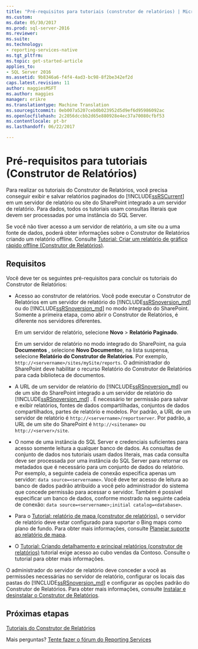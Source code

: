 ```yaml
---
title: "Pré-requisitos para tutoriais (construtor de relatórios) | Microsoft Docs"
ms.custom: 
ms.date: 05/30/2017
ms.prod: sql-server-2016
ms.reviewer: 
ms.suite: 
ms.technology:
- reporting-services-native
ms.tgt_pltfrm: 
ms.topic: get-started-article
applies_to:
- SQL Server 2016
ms.assetid: 9b8346a6-f4f4-4ad3-bc98-8f2be342ef2d
caps.latest.revision: 11
author: maggiesMSFT
ms.author: maggies
manager: erikre
ms.translationtype: Machine Translation
ms.sourcegitcommit: 0eb007a5207ceb0b023952d5d9ef6d95986092ac
ms.openlocfilehash: 2c2056dccbb2d65e880928e4ec37a70080cfbf53
ms.contentlocale: pt-br
ms.lasthandoff: 06/22/2017

---
```


# <a name="prerequisites-for-tutorials-report-builder"></a>Pré-requisitos para tutoriais (Construtor de Relatórios)

Para realizar os tutoriais do Construtor de Relatórios, você precisa conseguir exibir e salvar relatórios paginados do [!INCLUDE[ssRSCurrent](../includes/ssrscurrent-md.md)] em um servidor de relatório ou site do SharePoint integrado a um servidor de relatório. Para dados, todos os tutoriais usam consultas literais que devem ser processadas por uma instância do SQL Server.  
  
Se você não tiver acesso a um servidor de relatório, a um site ou a uma fonte de dados, poderá obter informações sobre o Construtor de Relatórios criando um relatório offline. Consulte [Tutorial: Criar um relatório de gráfico rápido offline &#40;Construtor de Relatórios&#41;](../reporting-services/report-builder/tutorial-create-a-quick-chart-report-offline-report-builder.md).  

## <a name="requirements"></a>Requisitos

Você deve ter os seguintes pré-requisitos para concluir os tutoriais do Construtor de Relatórios:  
  
-   Acesso ao construtor de relatórios. Você pode executar o Construtor de Relatórios em um servidor de relatório do [!INCLUDE[ssRSnoversion_md](../includes/ssrsnoversion-md.md)] ou do [!INCLUDE[ssRSnoversion_md](../includes/ssrsnoversion-md.md)] no modo integrado do SharePoint. Somente a primeira etapa, como abrir o Construtor de Relatórios, é diferente nos servidores diferentes.  
  
    Em um servidor de relatório, selecione **Novo** > **Relatório Paginado**.
  
    Em um servidor de relatório no modo integrado do SharePoint, na guia **Documentos** , selecione **Novo Documento**e, na lista suspensa, selecione **Relatório do Construtor de Relatórios**. Por exemplo, `http://<servername>/sites/mySite/reports`. O administrador do SharePoint deve habilitar o recurso Relatório do Construtor de Relatórios para cada biblioteca de documentos.  
  
-   A URL de um servidor de relatório do [!INCLUDE[ssRSnoversion_md](../includes/ssrsnoversion-md.md)] ou de um site do SharePoint integrado a um servidor de relatório do [!INCLUDE[ssRSnoversion_md](../includes/ssrsnoversion-md.md)] . É necessário ter permissão para salvar e exibir relatórios, fontes de dados compartilhadas, conjuntos de dados compartilhados, partes de relatório e modelos. Por padrão, a URL de um servidor de relatório é `http://<servername>/reportserver`. Por padrão, a URL de um site do SharePoint é `http://<sitename>` ou `http://<server>/site`.  
  
-   O nome de uma instância do SQL Server e credenciais suficientes para acesso somente leitura a qualquer banco de dados. As consultas de conjunto de dados nos tutoriais usam dados literais, mas cada consulta deve ser processada por uma instância do SQL Server para retornar os metadados que é necessário para um conjunto de dados do relatório. Por exemplo, a seguinte cadeia de conexão especifica apenas um servidor: `data source=<servername>`. Você deve ter acesso de leitura ao banco de dados padrão atribuído a você pelo administrador do sistema que concede permissão para acessar o servidor. Também é possível especificar um banco de dados, conforme mostrado na seguinte cadeia de conexão: `data source=<servername>;initial catalog=<database>`.  
  
-   Para o [Tutorial: relatório de mapa (construtor de relatórios)](Tutorial:%20Map%20Report%20\(Report%20Builder\).md), o servidor de relatório deve estar configurado para suportar o Bing maps como plano de fundo. Para obter mais informações, consulte [Planejar suporte ao relatório de mapa](http://msdn.microsoft.com/en-us/5ddc97a7-7ee5-475d-bc49-3b814dce7e19).   

-   O [Tutorial: Criando detalhamento e principal relatórios (construtor de relatórios)](Tutorial:%20Creating%20Drillthrough%20and%20Main%20Reports%20\(Report%20Builder\).md) tutorial exige acesso ao cubo vendas da Contoso. Consulte o tutorial para obter mais informações. 
  
O administrador do servidor de relatório deve conceder a você as permissões necessárias no servidor de relatório, configurar os locais das pastas do [!INCLUDE[ssRSnoversion_md](../includes/ssrsnoversion-md.md)] e configurar as opções padrão do Construtor de Relatórios. Para obter mais informações, consulte [Instalar e desinstalar o Construtor de Relatórios](http://msdn.microsoft.com/library/2c9a5814-17bf-4947-8fb3-6269e7caa416).  

## <a name="next-steps"></a>Próximas etapas

[Tutoriais do Construtor de Relatórios](../reporting-services/report-builder-tutorials.md)  

Mais perguntas? [Tente fazer o fórum do Reporting Services](http://go.microsoft.com/fwlink/?LinkId=620231)
